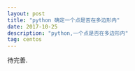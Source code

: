 ```yaml
---
layout: post
title: "python 确定一个点是否在多边形内"
date: 2017-10-25
description: "python,一个点是否在多边形内"
tag: centos 
---   
```

待完善.
